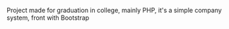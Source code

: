 Project made for graduation in college, mainly PHP, it's a simple company system, front with Bootstrap
